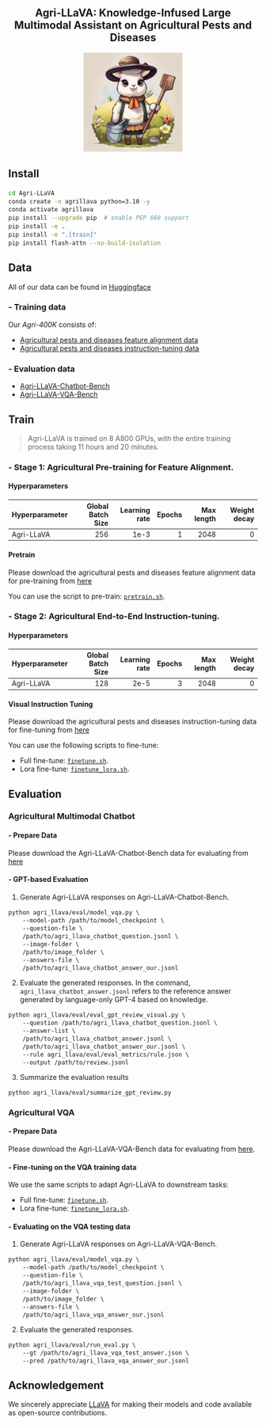 
<h2 align="center"> Agri-LLaVA: Knowledge-Infused Large Multimodal Assistant on Agricultural Pests and Diseases</a></h2>
<p align="center">
    <img src="assets\Agri_LLaVA_logo.png" width="200" style="margin-bottom: 0.2;"/>
<p>



## Install
```bash
cd Agri-LLaVA
conda create -n agrillava python=3.10 -y
conda activate agrillava
pip install --upgrade pip  # enable PEP 660 support
pip install -e .
pip install -e ".[train]"
pip install flash-attn --no-build-isolation
```

## Data
All of our data can be found in [Huggingface](https://huggingface.co/Agri-LLaVA-Anonymous)

### - Training data

Our *Agri-400K* consists of:

- [Agricultural pests and diseases feature alignment data](https://huggingface.co/datasets/Agri-LLaVA-Anonymous/Agricultural_pests_and_diseases_feature_alignment_data)
- [Agricultural pests and diseases instruction-tuning data](https://huggingface.co/datasets/Agri-LLaVA-Anonymous/Agricultural_pests_and_diseases_instruction_tuning_data)

### - Evaluation data

- [Agri-LLaVA-Chatbot-Bench](https://huggingface.co/datasets/Agri-LLaVA-Anonymous/Agri_LLaVA_Chatbot_Bench)
- [Agri-LLaVA-VQA-Bench](https://huggingface.co/datasets/Agri-LLaVA-Anonymous/Agri_LLaVA_VQA_Bench)
  

## Train
> Agri-LLaVA is trained on 8 A800 GPUs, with the entire training process taking 11 hours and 20 minutes.

### - Stage 1: Agricultural Pre-training for Feature Alignment.

#### Hyperparameters
| Hyperparameter | Global Batch Size | Learning rate | Epochs | Max length | Weight decay |
| --- | ---: | ---: | ---: | ---: | ---: |
| Agri-LLaVA | 256 | 1e-3 | 1 | 2048 | 0 |

#### Pretrain

Please download the agricultural pests and diseases feature alignment data for pre-training from [here](https://huggingface.co/datasets/Agri-LLaVA-Anonymous/Agricultural_pests_and_diseases_feature_alignment_data)

You can use the script to pre-train: [`pretrain.sh`](scripts/pretrain.sh).

### - Stage 2: Agricultural End-to-End Instruction-tuning.

#### Hyperparameters
| Hyperparameter | Global Batch Size | Learning rate | Epochs | Max length | Weight decay |
| --- | ---: | ---: | ---: | ---: | ---: |
| Agri-LLaVA | 128 | 2e-5 | 3 | 2048 | 0 |

#### Visual Instruction Tuning

Please download the agricultural pests and diseases instruction-tuning data for fine-tuning from [here](https://huggingface.co/datasets/Agri-LLaVA-Anonymous/Agricultural_pests_and_diseases_instruction_tuning_data)

You can use the following scripts to fine-tune: 
- Full fine-tune: [`finetune.sh`](scripts/finetune.sh).
- Lora fine-tune: [`finetune_lora.sh`](scripts/finetune_lora.sh).

## Evaluation

### Agricultural Multimodal Chatbot

#### - Prepare Data

Please download the Agri-LLaVA-Chatbot-Bench data for evaluating from [here](https://huggingface.co/datasets/Agri-LLaVA-Anonymous/Agri_LLaVA_Chatbot_Bench)

#### - GPT-based Evaluation

1. Generate Agri-LLaVA responses on Agri-LLaVA-Chatbot-Bench.

```Shell
python agri_llava/eval/model_vqa.py \
    --model-path /path/to/model_checkpoint \
    --question-file \
    /path/to/agri_llava_chatbot_question.jsonl \
    --image-folder \
    /path/to/image_folder \
    --answers-file \
    /path/to/agri_llava_chatbot_answer_our.jsonl
```

2. Evaluate the generated responses. In the command, `agri_llava_chatbot_answer.jsonl` refers to the reference answer generated by language-only GPT-4 based on knowledge.

```Shell
python agri_llava/eval/eval_gpt_review_visual.py \
    --question /path/to/agri_llava_chatbot_question.jsonl \
    --answer-list \
    /path/to/agri_llava_chatbot_answer.jsonl \
    /path/to/agri_llava_chatbot_answer_our.jsonl \
    --rule agri_llava/eval/eval_metrics/rule.json \
    --output /path/to/review.jsonl
```

3. Summarize the evaluation results

```Shell
python agri_llava/eval/summarize_gpt_review.py
```

### Agricultural VQA

#### - Prepare Data

Please download the Agri-LLaVA-VQA-Bench data for evaluating from [here](https://huggingface.co/datasets/Agri-LLaVA-Anonymous/Agri_LLaVA_VQA_Bench).

#### - Fine-tuning on the VQA training data

We use the same scripts to adapt Agri-LLaVA to downstream tasks:
- Full fine-tune: [`finetune.sh`](scripts/finetune.sh).
- Lora fine-tune: [`finetune_lora.sh`](scripts/finetune_lora.sh).

#### - Evaluating on the VQA testing data

1. Generate Agri-LLaVA responses on Agri-LLaVA-VQA-Bench.

```Shell
python agri_llava/eval/model_vqa.py \
    --model-path /path/to/model_checkpoint \
    --question-file \
    /path/to/agri_llava_vqa_test_question.jsonl \
    --image-folder \
    /path/to/image_folder \
    --answers-file \
    /path/to/agri_llava_vqa_answer_our.jsonl
```

2. Evaluate the generated responses.

```Shell
python agri_llava/eval/run_eval.py \
    --gt /path/to/agri_llava_vqa_test_answer.json \
    --pred /path/to/agri_llava_vqa_answer_our.jsonl
```

## Acknowledgement

We sincerely appreciate [LLaVA](https://github.com/haotian-liu/LLaVA) for making their models and code available as open-source contributions.


